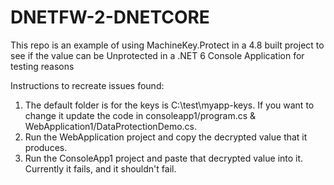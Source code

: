 # DNETFW-2-DNETCORE
This repo is an example of using MachineKey.Protect in a 4.8 built project to see if the value can be Unprotected in a .NET 6 Console Application for testing reasons

Instructions to recreate issues found:

1. The default folder is for the keys is C:\test\myapp-keys\.  If you want to change it update the code in consoleapp1/program.cs & WebApplication1/DataProtectionDemo.cs.
2. Run the WebApplication project and copy the decrypted value that it produces. 
3. Run the ConsoleApp1 project and paste that decrypted value into it.  Currently it fails, and it shouldn't fail.  
